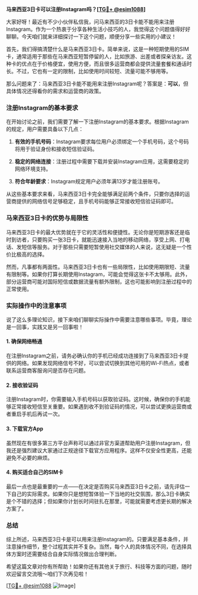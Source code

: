 **马来西亚3日卡可以注册Instagram吗？[[TG💪+ @esim1088](https://t.me/s/esim1088)]**

大家好呀！最近有不少小伙伴私信我，问马来西亚的3日卡能不能用来注册Instagram。作为一个热衷于分享各种生活小技巧的人，我觉得这个问题值得好好聊聊。今天咱们就来详细探讨一下这个问题，顺便分享一些实用的小建议！

首先，我们得搞清楚什么是马来西亚3日卡。简单来说，这是一种短期使用的SIM卡，通常适用于那些在马来西亚短暂停留的人，比如旅游、出差或者探亲访友。这种卡的优点在于价格便宜，使用方便，而且很多运营商都会提供流量套餐和通话时长。不过，它也有一定的限制，比如使用时间较短、流量可能不够用等。

那么问题来了：马来西亚3日卡能不能用来注册Instagram呢？答案是：**可以**，但具体情况还得看你的需求和运营商的政策。

### 注册Instagram的基本要求

在开始讨论之前，我们需要了解一下注册Instagram的基本要求。根据Instagram的规定，用户需要具备以下几点：

1. **有效的手机号码**：Instagram要求每位用户必须绑定一个手机号码，这个号码将用于验证身份和接收短信验证码。
   
2. **稳定的网络连接**：注册过程中需要下载并安装Instagram应用，这需要稳定的网络环境支持。

3. **符合年龄要求**：Instagram规定用户必须年满13岁才能注册账号。

从这些基本要求来看，马来西亚3日卡完全能够满足前两个条件，只要你选择的运营商提供的网络信号足够稳定，且手机号码能够正常接收短信验证码即可。

### 马来西亚3日卡的优势与局限性

马来西亚3日卡的最大优势就在于它的灵活性和便捷性。无论你是短期游客还是临时到访者，只要购买一张3日卡，就能迅速接入当地的移动网络，享受上网、打电话、发短信等服务。对于那些只需要短暂使用社交媒体的人来说，这无疑是一个性价比极高的选择。

然而，凡事都有两面性。马来西亚3日卡也有一些局限性，比如使用期限短、流量有限制等。如果你打算长期使用Instagram，可能会觉得这张卡不太够用。此外，部分运营商可能对国际短信或数据流量有额外限制，这也可能影响到注册过程中的正常使用。

### 实际操作中的注意事项

说了这么多理论知识，接下来咱们聊聊实际操作中需要注意哪些事项。毕竟，理论是一回事，实践又是另一回事啦！

#### 1. 确保网络畅通

在注册Instagram之前，请务必确认你的手机已经成功连接到了马来西亚3日卡提供的网络。如果发现网络信号不好，可以尝试切换到其他可用的Wi-Fi热点，或者联系运营商客服询问是否存在问题。

#### 2. 接收验证码

注册Instagram时，你需要输入手机号码以获取验证码。这时候，确保你的手机能够正常接收短信至关重要。如果遇到收不到验证码的情况，可以尝试更换运营商或者重启手机后再试一次。

#### 3. 下载官方App

虽然现在有很多第三方平台声称可以通过非官方渠道帮助用户注册Instagram，但我还是强烈建议大家通过正规途径下载官方应用程序。这样不仅安全性更高，还能避免不必要的麻烦。

#### 4. 购买适合自己的SIM卡

最后一点也是最重要的一点——在决定是否购买马来西亚3日卡之前，请先评估一下自己的实际需求。如果你只是想短暂体验一下当地的社交氛围，那么3日卡确实是个不错的选择；但如果你计划长时间驻扎在那里，可能就需要考虑更长期的解决方案了。

### 总结

综上所述，马来西亚3日卡是可以用来注册Instagram的。只要满足基本条件，并注意操作细节，整个过程其实并不复杂。当然，每个人的具体情况不同，在选择具体方案时还需要结合自身实际情况做出合理判断。

希望这篇文章对你有所帮助！如果你还有其他关于旅行、科技等方面的问题，随时欢迎留言交流哦～咱们下次再见啦！

[[TG💪+ @esim1088](https://t.me/s/esim1088) ![Image](https://i.postimg.cc/4NQfJmqS/Snipaste-2025-05-13-00-14-12.png)]